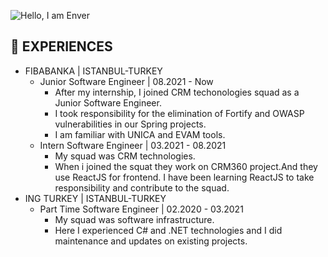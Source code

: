 ![Hello, I am Enver](https://user-images.githubusercontent.com/34477330/192884881-9c21482f-5a3a-4d28-85f3-f2536d159bbb.png)
## 💼 EXPERIENCES
- FIBABANKA | ISTANBUL-TURKEY
  - Junior Software Engineer | 08.2021 - Now
    - After my internship, I joined CRM techonologies squad as a Junior Software Engineer. 
    - I took responsibility for the elimination of Fortify and OWASP vulnerabilities in our Spring projects. 
    - I am familiar with UNICA and EVAM tools.
  - Intern Software Engineer | 03.2021 - 08.2021
    - My squad was CRM technologies.
    - When i joined the squat they work on CRM360 project.And they use ReactJS for frontend. I have been learning ReactJS to take responsibility and      contribute to the squad.
- ING TURKEY | ISTANBUL-TURKEY
  - Part Time Software Engineer | 02.2020 - 03.2021
    - My squad was software infrastructure.
    - Here I experienced C# and .NET technologies and I did maintenance and updates on existing projects.
<!--
**enverfarukozcan/enverfarukozcan** is a ✨ _special_ ✨ repository because its `README.md` (this file) appears on your GitHub profile.
Here are some ideas to get you started:

- 🔭 I’m currently working on ...
- 🌱 I’m currently learning ...
- 👯 I’m looking to collaborate on ...
- 🤔 I’m looking for help with ...
- 💬 Ask me about ...
- 📫 How to reach me: ...
- 😄 Pronouns: ...
- ⚡ Fun fact: ...
-->
